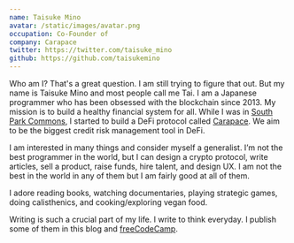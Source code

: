 ```yaml
---
name: Taisuke Mino
avatar: /static/images/avatar.png
occupation: Co-Founder of
company: Carapace
twitter: https://twitter.com/taisuke_mino
github: https://github.com/taisukemino
---
```


Who am I? That's a great question. I am still trying to figure that out. But my name is Taisuke Mino and most people call me Tai. I am a Japanese programmer who has been obsessed with the blockchain since 2013. My mission is to build a healthy financial system for all. While I was in [South Park Commons](https://www.southparkcommons.com/), I started to build a DeFi protocol called [Carapace](http://carapace.finance). We aim to be the biggest credit risk management tool in DeFi.

I am interested in many things and consider myself a generalist. I’m not the best programmer in the world, but I can design a crypto protocol, write articles, sell a product, raise funds, hire talent, and design UX. I am not the best in the world in any of them but I am fairly good at all of them.

I adore reading books, watching documentaries, playing strategic games, doing calisthenics, and cooking/exploring vegan food.

Writing is such a crucial part of my life. I write to think everyday. I publish some of them in this blog and [freeCodeCamp](https://www.freecodecamp.org/news/author/tai/).
